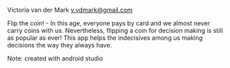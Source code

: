 Victoria van der Mark <v.vdmark@gmail.com>
    
  Flip the coin! - In this age, everyone pays by card and we almost never carry coins with us. Nevertheless, flipping a coin for decision making is still as popular as ever! This app helps the indecisives among us making decisions the way they always have.

  Note: created with android studio